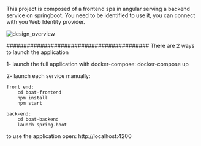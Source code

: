 This project is composed of a frontend spa in angular serving a backend service on springboot.
You need to be identified to use it, you can connect with you Web Identity provider.

![design_overview](https://user-images.githubusercontent.com/33250203/99196776-c7736580-278e-11eb-90dc-59217b979eff.png)

##########################################
There are 2 ways to launch the application 

1- launch the full application with docker-compose: 
docker-compose up


2- launch each service manually:

    front end:
        cd boat-frontend
        npm install
        npm start
    
    back-end:
        cd boat-backend
        launch spring-boot

to use the application open:
http://localhost:4200 